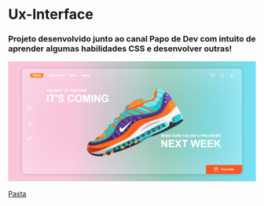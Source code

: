 <h1>Ux-Interface</h1>

<h3>Projeto desenvolvido junto ao canal <strong>Papo de Dev</strong> com intuito de aprender algumas habilidades <strong>CSS</strong> e desenvolver outras!</h3>

<img src="assets/scshot.png" alt="some text">

<a href="style/">Pasta</a>
